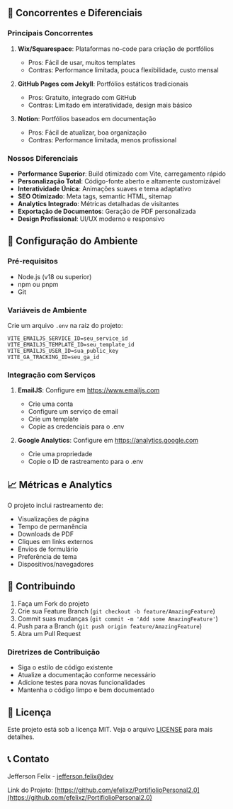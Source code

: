 ## 🔄 Concorrentes e Diferenciais

### Principais Concorrentes
1. **Wix/Squarespace**: Plataformas no-code para criação de portfólios
   - Pros: Fácil de usar, muitos templates
   - Contras: Performance limitada, pouca flexibilidade, custo mensal

2. **GitHub Pages com Jekyll**: Portfólios estáticos tradicionais
   - Pros: Gratuito, integrado com GitHub
   - Contras: Limitado em interatividade, design mais básico

3. **Notion**: Portfólios baseados em documentação
   - Pros: Fácil de atualizar, boa organização
   - Contras: Performance limitada, menos profissional

### Nossos Diferenciais
- **Performance Superior**: Build otimizado com Vite, carregamento rápido
- **Personalização Total**: Código-fonte aberto e altamente customizável
- **Interatividade Única**: Animações suaves e tema adaptativo
- **SEO Otimizado**: Meta tags, semantic HTML, sitemap
- **Analytics Integrado**: Métricas detalhadas de visitantes
- **Exportação de Documentos**: Geração de PDF personalizada
- **Design Profissional**: UI/UX moderno e responsivo

## 🔧 Configuração do Ambiente

### Pré-requisitos
- Node.js (v18 ou superior)
- npm ou pnpm
- Git

### Variáveis de Ambiente
Crie um arquivo `.env` na raiz do projeto:

```env
VITE_EMAILJS_SERVICE_ID=seu_service_id
VITE_EMAILJS_TEMPLATE_ID=seu_template_id
VITE_EMAILJS_USER_ID=sua_public_key
VITE_GA_TRACKING_ID=seu_ga_id
```

### Integração com Serviços
1. **EmailJS**: Configure em https://www.emailjs.com
   - Crie uma conta
   - Configure um serviço de email
   - Crie um template
   - Copie as credenciais para o .env

2. **Google Analytics**: Configure em https://analytics.google.com
   - Crie uma propriedade
   - Copie o ID de rastreamento para o .env

## 📈 Métricas e Analytics

O projeto inclui rastreamento de:
- Visualizações de página
- Tempo de permanência
- Downloads de PDF
- Cliques em links externos
- Envios de formulário
- Preferência de tema
- Dispositivos/navegadores

## 🤝 Contribuindo

1. Faça um Fork do projeto
2. Crie sua Feature Branch (`git checkout -b feature/AmazingFeature`)
3. Commit suas mudanças (`git commit -m 'Add some AmazingFeature'`)
4. Push para a Branch (`git push origin feature/AmazingFeature`)
5. Abra um Pull Request

### Diretrizes de Contribuição
- Siga o estilo de código existente
- Atualize a documentação conforme necessário
- Adicione testes para novas funcionalidades
- Mantenha o código limpo e bem documentado

## 📄 Licença

Este projeto está sob a licença MIT. Veja o arquivo [LICENSE](LICENSE) para mais detalhes.

## 📞 Contato

Jefferson Felix - [jefferson.felix@dev](mailto:jefferson.felix@dev)

Link do Projeto: [https://github.com/efelixz/PortifiolioPersonal2.0](https://github.com/efelixz/PortifiolioPersonal2.0)